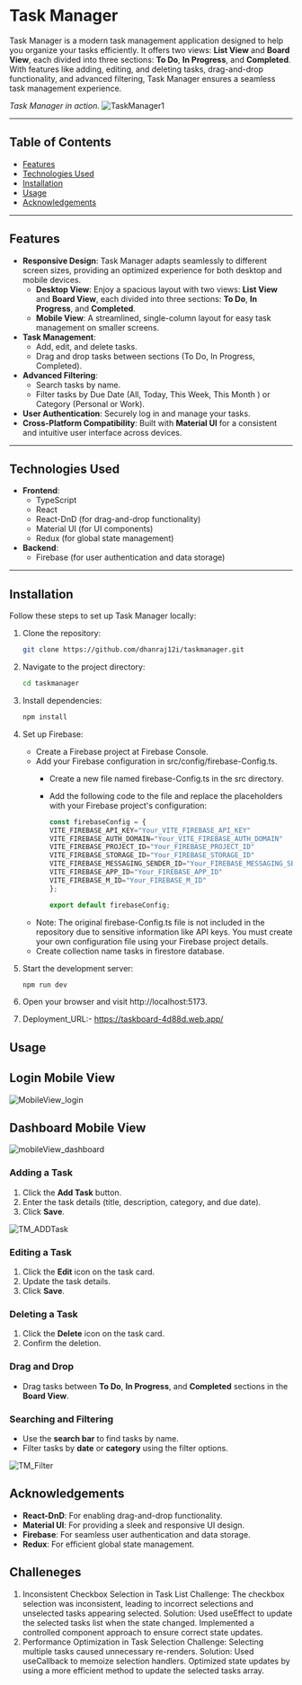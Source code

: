 # Task Manager

Task Manager is a modern task management application designed to help you organize your tasks efficiently. It offers two views: **List View** and **Board View**, each divided into three sections: **To Do**, **In Progress**, and **Completed**. With features like adding, editing, and deleting tasks, drag-and-drop functionality, and advanced filtering, Task Manager  ensures a seamless task management experience.

*Task Manager in action.*
![TaskManager1](https://github.com/user-attachments/assets/022df3c0-965f-4ac3-832f-d0a58c9ad26d)

---

## Table of Contents
- [Features](#features)
- [Technologies Used](#technologies-used)
- [Installation](#installation)
- [Usage](#usage)
- [Acknowledgements](#acknowledgements)

---

## Features

- **Responsive Design**: Task Manager adapts seamlessly to different screen sizes, providing an optimized experience for both desktop and mobile devices.
  - **Desktop View**: Enjoy a spacious layout with two views: **List View** and **Board View**, each divided into three sections: **To Do**, **In Progress**, and **Completed**.
  - **Mobile View**: A streamlined, single-column layout for easy task management on smaller screens.
- **Task Management**:
  - Add, edit, and delete tasks.
  - Drag and drop tasks between sections (To Do, In Progress, Completed).
- **Advanced Filtering**:
  - Search tasks by name.
  - Filter tasks by Due Date (All, Today, This Week, This Month ) or Category (Personal or Work).
- **User Authentication**: Securely log in and manage your tasks.
- **Cross-Platform Compatibility**: Built with **Material UI** for a consistent and intuitive user interface across devices.
---

## Technologies Used

- **Frontend**:
  - TypeScript
  - React
  - React-DnD (for drag-and-drop functionality)
  - Material UI (for UI components)
  - Redux (for global state management)
- **Backend**:
  - Firebase (for user authentication and data storage)

---

## Installation

Follow these steps to set up Task Manager locally:

1. Clone the repository:
   ```bash
   git clone https://github.com/dhanraj12i/taskmanager.git
2. Navigate to the project directory:
    ```bash
    cd taskmanager
3. Install dependencies:
    ```bash
    npm install
4. Set up Firebase:
   - Create a Firebase project at Firebase Console.
   - Add your Firebase configuration in src/config/firebase-Config.ts.
     - Create a new file named firebase-Config.ts in the src directory.
     - Add the following code to the file and replace the placeholders with your Firebase project's configuration:
    
       ```typescript
       const firebaseConfig = {
       VITE_FIREBASE_API_KEY="Your_VITE_FIREBASE_API_KEY"
       VITE_FIREBASE_AUTH_DOMAIN="Your_VITE_FIREBASE_AUTH_DOMAIN"
       VITE_FIREBASE_PROJECT_ID="Your_FIREBASE_PROJECT_ID"
       VITE_FIREBASE_STORAGE_ID="Your_FIREBASE_STORAGE_ID"
       VITE_FIREBASE_MESSAGING_SENDER_ID="Your_FIREBASE_MESSAGING_SENDER_ID"
       VITE_FIREBASE_APP_ID="Your_FIREBASE_APP_ID"
       VITE_FIREBASE_M_ID="Your_FIREBASE_M_ID"
       };

       export default firebaseConfig;

    - Note: The original firebase-Config.ts file is not included in the repository due to sensitive information like API keys. You must create your own configuration file using your Firebase project details.
    - Create collection name tasks in firestore database.

5. Start the development server:
   ```bash
   npm run dev

6. Open your browser and visit http://localhost:5173.
 
7. Deployment_URL:- https://taskboard-4d88d.web.app/

## Usage

## Login Mobile View

![MobileView_login](https://github.com/user-attachments/assets/01a4b169-f2b3-4da1-9c8d-e6e0506520dc)

## Dashboard Mobile View
![mobileView_dashboard](https://github.com/user-attachments/assets/cd14609e-178e-49e7-a6c3-6e5f7f297df8)

### Adding a Task
1. Click the **Add Task** button.
2. Enter the task details (title, description, category, and due date).
3. Click **Save**.

![TM_ADDTask](https://github.com/user-attachments/assets/2b3c4700-8120-4a7b-a267-3288ea4bf9d9)

### Editing a Task
1. Click the **Edit** icon on the task card.
2. Update the task details.
3. Click **Save**.

### Deleting a Task
1. Click the **Delete** icon on the task card.
2. Confirm the deletion.

### Drag and Drop
- Drag tasks between **To Do**, **In Progress**, and **Completed** sections in the **Board View**.

### Searching and Filtering
- Use the **search bar** to find tasks by name.
- Filter tasks by **date** or **category** using the filter options.

![TM_Filter](https://github.com/user-attachments/assets/d3e1236d-10a0-47a6-bb2d-7ec553fb7320)



## Acknowledgements
- **React-DnD**: For enabling drag-and-drop functionality.
- **Material UI**: For providing a sleek and responsive UI design.
- **Firebase**: For seamless user authentication and data storage.
- **Redux**: For efficient global state management.

## Challeneges 
1. Inconsistent Checkbox Selection in Task List
  Challenge:
        The checkbox selection was inconsistent, leading to incorrect selections and unselected tasks appearing selected.
  Solution:
        Used useEffect to update the selected tasks list when the state changed.
        Implemented a controlled component approach to ensure correct state updates.
 2. Performance Optimization in Task Selection
  Challenge:
        Selecting multiple tasks caused unnecessary re-renders.
  Solution:
        Used useCallback to memoize selection handlers.
        Optimized state updates by using a more efficient method to update the selected tasks array.


